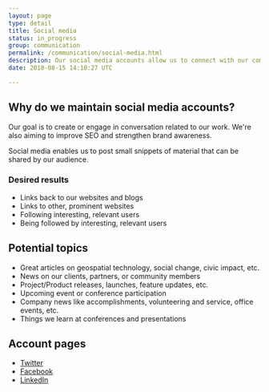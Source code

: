```yaml
---
layout: page
type: detail
title: Social media
status: in_progress
group: communication
permalink: /communication/social-media.html
description: Our social media accounts allow us to connect with our community in a personal way.
date: 2018-08-15 14:10:27 UTC

---
```

## Why do we maintain social media accounts?
Our goal is to create or engage in conversation related to our work. We're also aiming to improve SEO and strengthen brand awareness.

Social media enables us to post small snippets of material that can be shared by our audience.

### Desired results

- Links back to our websites and blogs
- Links to other, prominent websites
- Following interesting, relevant users
- Being followed by interesting, relevant users

## Potential topics

- Great articles on geospatial technology, social change, civic impact, etc.
- News on our clients, partners, or community members
- Project/Product releases, launches, feature updates, etc.
- Upcoming event or conference participation
- Company news like accomplishments, volunteering and service, office events, etc.
- Things we learn at conferences and presentations

## Account pages

- [Twitter](https://twitter.com/azavea)
- [Facebook](https://www.facebook.com/Azavea/)
- [LinkedIn](https://www.linkedin.com/company/azavea/)
